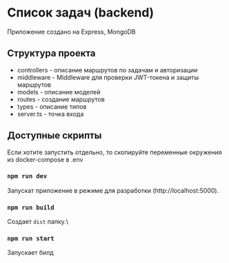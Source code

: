 # Список задач (backend)
Приложение создано на Express, MongoDB
##  Структура проекта
- controllers - описание маршрутов по задачам и авторизации
- middleware - Middleware для проверки JWT-токена и защиты маршрутов
- models - описание моделей
- routes - создание маршрутов
- types - описание типов
- server.ts - точка входа


## Доступные скрипты

Если хотите запустить отдельно, то скопируйте переменные окружения из docker-compose в .env

### `npm run dev`

Запускат приложение в режиме для разработки (http://localhost:5000).

### `npm run build`

Создает `dist` папку.\

### `npm run start`

Запускает билд
